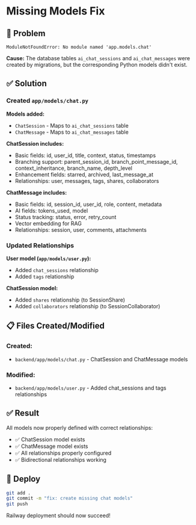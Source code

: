 # Missing Models Fix

## 🚨 Problem
```
ModuleNotFoundError: No module named 'app.models.chat'
```

**Cause:** The database tables `ai_chat_sessions` and `ai_chat_messages` were created by migrations, but the corresponding Python models didn't exist.

## ✅ Solution

### Created `app/models/chat.py`

**Models added:**
- `ChatSession` - Maps to `ai_chat_sessions` table
- `ChatMessage` - Maps to `ai_chat_messages` table

**ChatSession includes:**
- Basic fields: id, user_id, title, context, status, timestamps
- Branching support: parent_session_id, branch_point_message_id, context_inheritance, branch_name, depth_level
- Enhancement fields: starred, archived, last_message_at
- Relationships: user, messages, tags, shares, collaborators

**ChatMessage includes:**
- Basic fields: id, session_id, user_id, role, content, metadata
- AI fields: tokens_used, model
- Status tracking: status, error, retry_count
- Vector embedding for RAG
- Relationships: session, user, comments, attachments

### Updated Relationships

**User model (`app/models/user.py`):**
- Added `chat_sessions` relationship
- Added `tags` relationship

**ChatSession model:**
- Added `shares` relationship (to SessionShare)
- Added `collaborators` relationship (to SessionCollaborator)

## 📋 Files Created/Modified

### Created:
- `backend/app/models/chat.py` - ChatSession and ChatMessage models

### Modified:
- `backend/app/models/user.py` - Added chat_sessions and tags relationships

## ✅ Result

All models now properly defined with correct relationships:
- ✅ ChatSession model exists
- ✅ ChatMessage model exists
- ✅ All relationships properly configured
- ✅ Bidirectional relationships working

## 🚀 Deploy

```bash
git add .
git commit -m "fix: create missing chat models"
git push
```

Railway deployment should now succeed!
